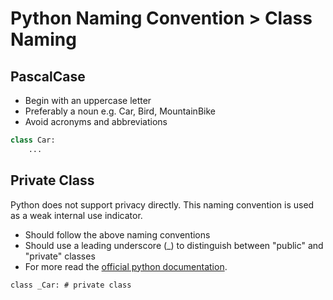 # Python Naming Convention > Class Naming

## PascalCase

* Begin with an uppercase letter
* Preferably a noun e.g. Car, Bird, MountainBike
* Avoid acronyms and abbreviations

```python
class Car:
    ...
```

## Private Class

Python does not support privacy directly. This naming convention is used as a weak internal use indicator.

* Should follow the above naming conventions
* Should use a leading underscore (_) to distinguish between "public" and "private" classes
* For more read the [official python documentation](https://docs.python.org/2/tutorial/classes.html#private-variables-and-class-local-references). 

```
class _Car: # private class
```



